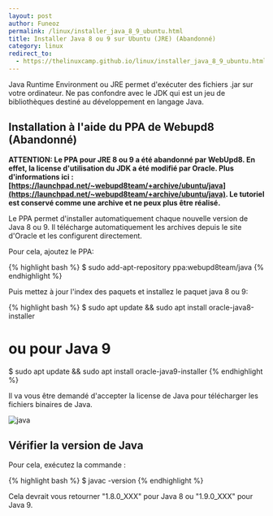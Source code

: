 ```yaml
---
layout: post
author: Funeoz
permalink: /linux/installer_java_8_9_ubuntu.html
title: Installer Java 8 ou 9 sur Ubuntu (JRE) (Abandonné)
category: linux
redirect_to:
  - https://thelinuxcamp.github.io/linux/installer_java_8_9_ubuntu.html
---
```


Java Runtime Environment ou JRE permet d'exécuter des fichiers .jar sur votre ordinateur. Ne pas confondre avec le JDK qui est un jeu de bibliothèques destiné au développement en langage Java.

## Installation à l'aide du PPA de Webupd8 (Abandonné)

**ATTENTION: Le PPA pour JRE 8 ou 9 a été abandonné par WebUpd8. En effet, la license d'utilisation du JDK a été modifié par Oracle. Plus d'informations ici : [https://launchpad.net/~webupd8team/+archive/ubuntu/java](https://launchpad.net/~webupd8team/+archive/ubuntu/java). Le tutoriel est conservé comme une archive et ne peux plus être réalisé.**

Le PPA permet d'installer automatiquement chaque nouvelle version de Java 8 ou 9. Il télécharge automatiquement les archives depuis le site d'Oracle et les configurent directement.

Pour cela, ajoutez le PPA:

{% highlight bash %}
$ sudo add-apt-repository ppa:webupd8team/java
{% endhighlight %}

Puis mettez à jour l'index des paquets et installez le paquet java 8 ou 9:

{% highlight bash %}
$ sudo apt update && sudo apt install oracle-java8-installer
# ou pour Java 9
$ sudo apt update && sudo apt install oracle-java9-installer
{% endhighlight %}

Il va vous être demandé d'accepter la license de Java pour télécharger les fichiers binaires de Java.

![java](/techlovers/assets/2019-04-07/image2java.jpg)

## Vérifier la version de Java 

Pour cela, exécutez la commande :

{% highlight bash %}
$ javac -version
{% endhighlight %}

Cela devrait vous retourner "1.8.0_XXX" pour Java 8 ou "1.9.0_XXX" pour Java 9.

